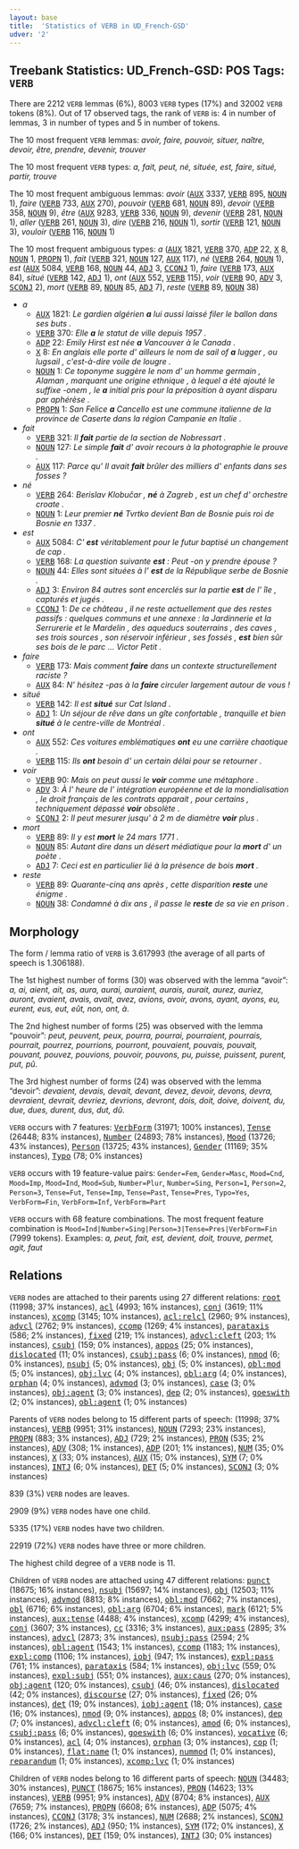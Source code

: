 ```yaml
---
layout: base
title:  'Statistics of VERB in UD_French-GSD'
udver: '2'
---
```


## Treebank Statistics: UD_French-GSD: POS Tags: `VERB`

There are 2212 `VERB` lemmas (6%), 8003 `VERB` types (17%) and 32002 `VERB` tokens (8%).
Out of 17 observed tags, the rank of `VERB` is: 4 in number of lemmas, 3 in number of types and 5 in number of tokens.

The 10 most frequent `VERB` lemmas: <em>avoir, faire, pouvoir, situer, naître, devoir, être, prendre, devenir, trouver</em>

The 10 most frequent `VERB` types:  <em>a, fait, peut, né, située, est, faire, situé, partir, trouve</em>

The 10 most frequent ambiguous lemmas: <em>avoir</em> (<tt><a href="fr_gsd-pos-AUX.html">AUX</a></tt> 3337, <tt><a href="fr_gsd-pos-VERB.html">VERB</a></tt> 895, <tt><a href="fr_gsd-pos-NOUN.html">NOUN</a></tt> 1), <em>faire</em> (<tt><a href="fr_gsd-pos-VERB.html">VERB</a></tt> 733, <tt><a href="fr_gsd-pos-AUX.html">AUX</a></tt> 270), <em>pouvoir</em> (<tt><a href="fr_gsd-pos-VERB.html">VERB</a></tt> 681, <tt><a href="fr_gsd-pos-NOUN.html">NOUN</a></tt> 89), <em>devoir</em> (<tt><a href="fr_gsd-pos-VERB.html">VERB</a></tt> 358, <tt><a href="fr_gsd-pos-NOUN.html">NOUN</a></tt> 9), <em>être</em> (<tt><a href="fr_gsd-pos-AUX.html">AUX</a></tt> 9283, <tt><a href="fr_gsd-pos-VERB.html">VERB</a></tt> 336, <tt><a href="fr_gsd-pos-NOUN.html">NOUN</a></tt> 9), <em>devenir</em> (<tt><a href="fr_gsd-pos-VERB.html">VERB</a></tt> 281, <tt><a href="fr_gsd-pos-NOUN.html">NOUN</a></tt> 1), <em>aller</em> (<tt><a href="fr_gsd-pos-VERB.html">VERB</a></tt> 261, <tt><a href="fr_gsd-pos-NOUN.html">NOUN</a></tt> 3), <em>dire</em> (<tt><a href="fr_gsd-pos-VERB.html">VERB</a></tt> 216, <tt><a href="fr_gsd-pos-NOUN.html">NOUN</a></tt> 1), <em>sortir</em> (<tt><a href="fr_gsd-pos-VERB.html">VERB</a></tt> 121, <tt><a href="fr_gsd-pos-NOUN.html">NOUN</a></tt> 3), <em>vouloir</em> (<tt><a href="fr_gsd-pos-VERB.html">VERB</a></tt> 116, <tt><a href="fr_gsd-pos-NOUN.html">NOUN</a></tt> 1)

The 10 most frequent ambiguous types:  <em>a</em> (<tt><a href="fr_gsd-pos-AUX.html">AUX</a></tt> 1821, <tt><a href="fr_gsd-pos-VERB.html">VERB</a></tt> 370, <tt><a href="fr_gsd-pos-ADP.html">ADP</a></tt> 22, <tt><a href="fr_gsd-pos-X.html">X</a></tt> 8, <tt><a href="fr_gsd-pos-NOUN.html">NOUN</a></tt> 1, <tt><a href="fr_gsd-pos-PROPN.html">PROPN</a></tt> 1), <em>fait</em> (<tt><a href="fr_gsd-pos-VERB.html">VERB</a></tt> 321, <tt><a href="fr_gsd-pos-NOUN.html">NOUN</a></tt> 127, <tt><a href="fr_gsd-pos-AUX.html">AUX</a></tt> 117), <em>né</em> (<tt><a href="fr_gsd-pos-VERB.html">VERB</a></tt> 264, <tt><a href="fr_gsd-pos-NOUN.html">NOUN</a></tt> 1), <em>est</em> (<tt><a href="fr_gsd-pos-AUX.html">AUX</a></tt> 5084, <tt><a href="fr_gsd-pos-VERB.html">VERB</a></tt> 168, <tt><a href="fr_gsd-pos-NOUN.html">NOUN</a></tt> 44, <tt><a href="fr_gsd-pos-ADJ.html">ADJ</a></tt> 3, <tt><a href="fr_gsd-pos-CCONJ.html">CCONJ</a></tt> 1), <em>faire</em> (<tt><a href="fr_gsd-pos-VERB.html">VERB</a></tt> 173, <tt><a href="fr_gsd-pos-AUX.html">AUX</a></tt> 84), <em>situé</em> (<tt><a href="fr_gsd-pos-VERB.html">VERB</a></tt> 142, <tt><a href="fr_gsd-pos-ADJ.html">ADJ</a></tt> 1), <em>ont</em> (<tt><a href="fr_gsd-pos-AUX.html">AUX</a></tt> 552, <tt><a href="fr_gsd-pos-VERB.html">VERB</a></tt> 115), <em>voir</em> (<tt><a href="fr_gsd-pos-VERB.html">VERB</a></tt> 90, <tt><a href="fr_gsd-pos-ADV.html">ADV</a></tt> 3, <tt><a href="fr_gsd-pos-SCONJ.html">SCONJ</a></tt> 2), <em>mort</em> (<tt><a href="fr_gsd-pos-VERB.html">VERB</a></tt> 89, <tt><a href="fr_gsd-pos-NOUN.html">NOUN</a></tt> 85, <tt><a href="fr_gsd-pos-ADJ.html">ADJ</a></tt> 7), <em>reste</em> (<tt><a href="fr_gsd-pos-VERB.html">VERB</a></tt> 89, <tt><a href="fr_gsd-pos-NOUN.html">NOUN</a></tt> 38)


* <em>a</em>
  * <tt><a href="fr_gsd-pos-AUX.html">AUX</a></tt> 1821: <em>Le gardien algérien <b>a</b> lui aussi laissé filer le ballon dans ses buts .</em>
  * <tt><a href="fr_gsd-pos-VERB.html">VERB</a></tt> 370: <em>Elle <b>a</b> le statut de ville depuis 1957 .</em>
  * <tt><a href="fr_gsd-pos-ADP.html">ADP</a></tt> 22: <em>Emily Hirst est née <b>a</b> Vancouver à le Canada .</em>
  * <tt><a href="fr_gsd-pos-X.html">X</a></tt> 8: <em>En anglais elle porte d' ailleurs le nom de sail of <b>a</b> lugger , ou lugsail , c'est-à-dire voile de lougre .</em>
  * <tt><a href="fr_gsd-pos-NOUN.html">NOUN</a></tt> 1: <em>Ce toponyme suggère le nom d' un homme germain , Alaman , marquant une origine ethnique , à lequel a été ajouté le suffixe -onem , le <b>a</b> initial pris pour la préposition à ayant disparu par aphérèse .</em>
  * <tt><a href="fr_gsd-pos-PROPN.html">PROPN</a></tt> 1: <em>San Felice <b>a</b> Cancello est une commune italienne de la province de Caserte dans la région Campanie en Italie .</em>
* <em>fait</em>
  * <tt><a href="fr_gsd-pos-VERB.html">VERB</a></tt> 321: <em>Il <b>fait</b> partie de la section de Nobressart .</em>
  * <tt><a href="fr_gsd-pos-NOUN.html">NOUN</a></tt> 127: <em>Le simple <b>fait</b> d' avoir recours à la photographie le prouve .</em>
  * <tt><a href="fr_gsd-pos-AUX.html">AUX</a></tt> 117: <em>Parce qu' Il avait <b>fait</b> brûler des milliers d' enfants dans ses fosses ?</em>
* <em>né</em>
  * <tt><a href="fr_gsd-pos-VERB.html">VERB</a></tt> 264: <em>Berislav Klobučar , <b>né</b> à Zagreb , est un chef d' orchestre croate .</em>
  * <tt><a href="fr_gsd-pos-NOUN.html">NOUN</a></tt> 1: <em>Leur premier <b>né</b> Tvrtko devient Ban de Bosnie puis roi de Bosnie en 1337 .</em>
* <em>est</em>
  * <tt><a href="fr_gsd-pos-AUX.html">AUX</a></tt> 5084: <em>C' <b>est</b> véritablement pour le futur baptisé un changement de cap .</em>
  * <tt><a href="fr_gsd-pos-VERB.html">VERB</a></tt> 168: <em>La question suivante <b>est</b> : Peut -on y prendre épouse ?</em>
  * <tt><a href="fr_gsd-pos-NOUN.html">NOUN</a></tt> 44: <em>Elles sont situées à l' <b>est</b> de la République serbe de Bosnie .</em>
  * <tt><a href="fr_gsd-pos-ADJ.html">ADJ</a></tt> 3: <em>Environ 84 autres sont encerclés sur la partie <b>est</b> de l' île , capturés et jugés .</em>
  * <tt><a href="fr_gsd-pos-CCONJ.html">CCONJ</a></tt> 1: <em>De ce château , il ne reste actuellement que des restes passifs : quelques communs et une annexe : la Jardinnerie et la Serrurerie et le Mardelin , des aqueducs souterrains , des caves , ses trois sources , son réservoir inférieur , ses fossés , <b>est</b> bien sûr ses bois de le parc ... Victor Petit .</em>
* <em>faire</em>
  * <tt><a href="fr_gsd-pos-VERB.html">VERB</a></tt> 173: <em>Mais comment <b>faire</b> dans un contexte structurellement raciste ?</em>
  * <tt><a href="fr_gsd-pos-AUX.html">AUX</a></tt> 84: <em>N' hésitez -pas à la <b>faire</b> circuler largement autour de vous !</em>
* <em>situé</em>
  * <tt><a href="fr_gsd-pos-VERB.html">VERB</a></tt> 142: <em>Il est <b>situé</b> sur Cat Island .</em>
  * <tt><a href="fr_gsd-pos-ADJ.html">ADJ</a></tt> 1: <em>Un séjour de rêve dans un gîte confortable , tranquille et bien <b>situé</b> à le centre-ville de Montréal .</em>
* <em>ont</em>
  * <tt><a href="fr_gsd-pos-AUX.html">AUX</a></tt> 552: <em>Ces voitures emblématiques <b>ont</b> eu une carrière chaotique .</em>
  * <tt><a href="fr_gsd-pos-VERB.html">VERB</a></tt> 115: <em>Ils <b>ont</b> besoin d' un certain délai pour se retourner .</em>
* <em>voir</em>
  * <tt><a href="fr_gsd-pos-VERB.html">VERB</a></tt> 90: <em>Mais on peut aussi le <b>voir</b> comme une métaphore .</em>
  * <tt><a href="fr_gsd-pos-ADV.html">ADV</a></tt> 3: <em>À l' heure de l' intégration européenne et de la mondialisation , le droit français de les contrats apparait , pour certains , techniquement dépassé <b>voir</b> obsolète .</em>
  * <tt><a href="fr_gsd-pos-SCONJ.html">SCONJ</a></tt> 2: <em>Il peut mesurer jusqu' à 2 m de diamètre <b>voir</b> plus .</em>
* <em>mort</em>
  * <tt><a href="fr_gsd-pos-VERB.html">VERB</a></tt> 89: <em>Il y est <b>mort</b> le 24 mars 1771 .</em>
  * <tt><a href="fr_gsd-pos-NOUN.html">NOUN</a></tt> 85: <em>Autant dire dans un désert médiatique pour la <b>mort</b> d' un poète .</em>
  * <tt><a href="fr_gsd-pos-ADJ.html">ADJ</a></tt> 7: <em>Ceci est en particulier lié à la présence de bois <b>mort</b> .</em>
* <em>reste</em>
  * <tt><a href="fr_gsd-pos-VERB.html">VERB</a></tt> 89: <em>Quarante-cinq ans après , cette disparition <b>reste</b> une énigme .</em>
  * <tt><a href="fr_gsd-pos-NOUN.html">NOUN</a></tt> 38: <em>Condamné à dix ans , il passe le <b>reste</b> de sa vie en prison .</em>

## Morphology

The form / lemma ratio of `VERB` is 3.617993 (the average of all parts of speech is 1.306188).

The 1st highest number of forms (30) was observed with the lemma “avoir”: <em>a, ai, aient, ait, as, aura, aurai, auraient, aurais, aurait, aurez, auriez, auront, avaient, avais, avait, avez, avions, avoir, avons, ayant, ayons, eu, eurent, eus, eut, eût, non, ont, à</em>.

The 2nd highest number of forms (25) was observed with the lemma “pouvoir”: <em>peut, peuvent, peux, pourra, pourrai, pourraient, pourrais, pourrait, pourrez, pourrions, pourront, pouvaient, pouvais, pouvait, pouvant, pouvez, pouvions, pouvoir, pouvons, pu, puisse, puissent, purent, put, pû</em>.

The 3rd highest number of forms (24) was observed with the lemma “devoir”: <em>devaient, devais, devait, devant, devez, devoir, devons, devra, devraient, devrait, devriez, devrions, devront, dois, doit, doive, doivent, du, due, dues, durent, dus, dut, dû</em>.

`VERB` occurs with 7 features: <tt><a href="fr_gsd-feat-VerbForm.html">VerbForm</a></tt> (31971; 100% instances), <tt><a href="fr_gsd-feat-Tense.html">Tense</a></tt> (26448; 83% instances), <tt><a href="fr_gsd-feat-Number.html">Number</a></tt> (24893; 78% instances), <tt><a href="fr_gsd-feat-Mood.html">Mood</a></tt> (13726; 43% instances), <tt><a href="fr_gsd-feat-Person.html">Person</a></tt> (13725; 43% instances), <tt><a href="fr_gsd-feat-Gender.html">Gender</a></tt> (11169; 35% instances), <tt><a href="fr_gsd-feat-Typo.html">Typo</a></tt> (78; 0% instances)

`VERB` occurs with 19 feature-value pairs: `Gender=Fem`, `Gender=Masc`, `Mood=Cnd`, `Mood=Imp`, `Mood=Ind`, `Mood=Sub`, `Number=Plur`, `Number=Sing`, `Person=1`, `Person=2`, `Person=3`, `Tense=Fut`, `Tense=Imp`, `Tense=Past`, `Tense=Pres`, `Typo=Yes`, `VerbForm=Fin`, `VerbForm=Inf`, `VerbForm=Part`

`VERB` occurs with 68 feature combinations.
The most frequent feature combination is `Mood=Ind|Number=Sing|Person=3|Tense=Pres|VerbForm=Fin` (7999 tokens).
Examples: <em>a, peut, fait, est, devient, doit, trouve, permet, agit, faut</em>


## Relations

`VERB` nodes are attached to their parents using 27 different relations: <tt><a href="fr_gsd-dep-root.html">root</a></tt> (11998; 37% instances), <tt><a href="fr_gsd-dep-acl.html">acl</a></tt> (4993; 16% instances), <tt><a href="fr_gsd-dep-conj.html">conj</a></tt> (3619; 11% instances), <tt><a href="fr_gsd-dep-xcomp.html">xcomp</a></tt> (3145; 10% instances), <tt><a href="fr_gsd-dep-acl-relcl.html">acl:relcl</a></tt> (2960; 9% instances), <tt><a href="fr_gsd-dep-advcl.html">advcl</a></tt> (2762; 9% instances), <tt><a href="fr_gsd-dep-ccomp.html">ccomp</a></tt> (1269; 4% instances), <tt><a href="fr_gsd-dep-parataxis.html">parataxis</a></tt> (586; 2% instances), <tt><a href="fr_gsd-dep-fixed.html">fixed</a></tt> (219; 1% instances), <tt><a href="fr_gsd-dep-advcl-cleft.html">advcl:cleft</a></tt> (203; 1% instances), <tt><a href="fr_gsd-dep-csubj.html">csubj</a></tt> (159; 0% instances), <tt><a href="fr_gsd-dep-appos.html">appos</a></tt> (25; 0% instances), <tt><a href="fr_gsd-dep-dislocated.html">dislocated</a></tt> (11; 0% instances), <tt><a href="fr_gsd-dep-csubj-pass.html">csubj:pass</a></tt> (6; 0% instances), <tt><a href="fr_gsd-dep-nmod.html">nmod</a></tt> (6; 0% instances), <tt><a href="fr_gsd-dep-nsubj.html">nsubj</a></tt> (5; 0% instances), <tt><a href="fr_gsd-dep-obj.html">obj</a></tt> (5; 0% instances), <tt><a href="fr_gsd-dep-obl-mod.html">obl:mod</a></tt> (5; 0% instances), <tt><a href="fr_gsd-dep-obj-lvc.html">obj:lvc</a></tt> (4; 0% instances), <tt><a href="fr_gsd-dep-obl-arg.html">obl:arg</a></tt> (4; 0% instances), <tt><a href="fr_gsd-dep-orphan.html">orphan</a></tt> (4; 0% instances), <tt><a href="fr_gsd-dep-advmod.html">advmod</a></tt> (3; 0% instances), <tt><a href="fr_gsd-dep-case.html">case</a></tt> (3; 0% instances), <tt><a href="fr_gsd-dep-obj-agent.html">obj:agent</a></tt> (3; 0% instances), <tt><a href="fr_gsd-dep-dep.html">dep</a></tt> (2; 0% instances), <tt><a href="fr_gsd-dep-goeswith.html">goeswith</a></tt> (2; 0% instances), <tt><a href="fr_gsd-dep-obl-agent.html">obl:agent</a></tt> (1; 0% instances)

Parents of `VERB` nodes belong to 15 different parts of speech:  (11998; 37% instances), <tt><a href="fr_gsd-pos-VERB.html">VERB</a></tt> (9951; 31% instances), <tt><a href="fr_gsd-pos-NOUN.html">NOUN</a></tt> (7293; 23% instances), <tt><a href="fr_gsd-pos-PROPN.html">PROPN</a></tt> (883; 3% instances), <tt><a href="fr_gsd-pos-ADJ.html">ADJ</a></tt> (729; 2% instances), <tt><a href="fr_gsd-pos-PRON.html">PRON</a></tt> (535; 2% instances), <tt><a href="fr_gsd-pos-ADV.html">ADV</a></tt> (308; 1% instances), <tt><a href="fr_gsd-pos-ADP.html">ADP</a></tt> (201; 1% instances), <tt><a href="fr_gsd-pos-NUM.html">NUM</a></tt> (35; 0% instances), <tt><a href="fr_gsd-pos-X.html">X</a></tt> (33; 0% instances), <tt><a href="fr_gsd-pos-AUX.html">AUX</a></tt> (15; 0% instances), <tt><a href="fr_gsd-pos-SYM.html">SYM</a></tt> (7; 0% instances), <tt><a href="fr_gsd-pos-INTJ.html">INTJ</a></tt> (6; 0% instances), <tt><a href="fr_gsd-pos-DET.html">DET</a></tt> (5; 0% instances), <tt><a href="fr_gsd-pos-SCONJ.html">SCONJ</a></tt> (3; 0% instances)

839 (3%) `VERB` nodes are leaves.

2909 (9%) `VERB` nodes have one child.

5335 (17%) `VERB` nodes have two children.

22919 (72%) `VERB` nodes have three or more children.

The highest child degree of a `VERB` node is 11.

Children of `VERB` nodes are attached using 47 different relations: <tt><a href="fr_gsd-dep-punct.html">punct</a></tt> (18675; 16% instances), <tt><a href="fr_gsd-dep-nsubj.html">nsubj</a></tt> (15697; 14% instances), <tt><a href="fr_gsd-dep-obj.html">obj</a></tt> (12503; 11% instances), <tt><a href="fr_gsd-dep-advmod.html">advmod</a></tt> (8813; 8% instances), <tt><a href="fr_gsd-dep-obl-mod.html">obl:mod</a></tt> (7662; 7% instances), <tt><a href="fr_gsd-dep-obl.html">obl</a></tt> (6716; 6% instances), <tt><a href="fr_gsd-dep-obl-arg.html">obl:arg</a></tt> (6704; 6% instances), <tt><a href="fr_gsd-dep-mark.html">mark</a></tt> (6121; 5% instances), <tt><a href="fr_gsd-dep-aux-tense.html">aux:tense</a></tt> (4488; 4% instances), <tt><a href="fr_gsd-dep-xcomp.html">xcomp</a></tt> (4299; 4% instances), <tt><a href="fr_gsd-dep-conj.html">conj</a></tt> (3607; 3% instances), <tt><a href="fr_gsd-dep-cc.html">cc</a></tt> (3316; 3% instances), <tt><a href="fr_gsd-dep-aux-pass.html">aux:pass</a></tt> (2895; 3% instances), <tt><a href="fr_gsd-dep-advcl.html">advcl</a></tt> (2873; 3% instances), <tt><a href="fr_gsd-dep-nsubj-pass.html">nsubj:pass</a></tt> (2594; 2% instances), <tt><a href="fr_gsd-dep-obl-agent.html">obl:agent</a></tt> (1543; 1% instances), <tt><a href="fr_gsd-dep-ccomp.html">ccomp</a></tt> (1183; 1% instances), <tt><a href="fr_gsd-dep-expl-comp.html">expl:comp</a></tt> (1106; 1% instances), <tt><a href="fr_gsd-dep-iobj.html">iobj</a></tt> (947; 1% instances), <tt><a href="fr_gsd-dep-expl-pass.html">expl:pass</a></tt> (761; 1% instances), <tt><a href="fr_gsd-dep-parataxis.html">parataxis</a></tt> (584; 1% instances), <tt><a href="fr_gsd-dep-obj-lvc.html">obj:lvc</a></tt> (559; 0% instances), <tt><a href="fr_gsd-dep-expl-subj.html">expl:subj</a></tt> (551; 0% instances), <tt><a href="fr_gsd-dep-aux-caus.html">aux:caus</a></tt> (270; 0% instances), <tt><a href="fr_gsd-dep-obj-agent.html">obj:agent</a></tt> (120; 0% instances), <tt><a href="fr_gsd-dep-csubj.html">csubj</a></tt> (46; 0% instances), <tt><a href="fr_gsd-dep-dislocated.html">dislocated</a></tt> (42; 0% instances), <tt><a href="fr_gsd-dep-discourse.html">discourse</a></tt> (27; 0% instances), <tt><a href="fr_gsd-dep-fixed.html">fixed</a></tt> (26; 0% instances), <tt><a href="fr_gsd-dep-det.html">det</a></tt> (19; 0% instances), <tt><a href="fr_gsd-dep-iobj-agent.html">iobj:agent</a></tt> (18; 0% instances), <tt><a href="fr_gsd-dep-case.html">case</a></tt> (16; 0% instances), <tt><a href="fr_gsd-dep-nmod.html">nmod</a></tt> (9; 0% instances), <tt><a href="fr_gsd-dep-appos.html">appos</a></tt> (8; 0% instances), <tt><a href="fr_gsd-dep-dep.html">dep</a></tt> (7; 0% instances), <tt><a href="fr_gsd-dep-advcl-cleft.html">advcl:cleft</a></tt> (6; 0% instances), <tt><a href="fr_gsd-dep-amod.html">amod</a></tt> (6; 0% instances), <tt><a href="fr_gsd-dep-csubj-pass.html">csubj:pass</a></tt> (6; 0% instances), <tt><a href="fr_gsd-dep-goeswith.html">goeswith</a></tt> (6; 0% instances), <tt><a href="fr_gsd-dep-vocative.html">vocative</a></tt> (6; 0% instances), <tt><a href="fr_gsd-dep-acl.html">acl</a></tt> (4; 0% instances), <tt><a href="fr_gsd-dep-orphan.html">orphan</a></tt> (3; 0% instances), <tt><a href="fr_gsd-dep-cop.html">cop</a></tt> (1; 0% instances), <tt><a href="fr_gsd-dep-flat-name.html">flat:name</a></tt> (1; 0% instances), <tt><a href="fr_gsd-dep-nummod.html">nummod</a></tt> (1; 0% instances), <tt><a href="fr_gsd-dep-reparandum.html">reparandum</a></tt> (1; 0% instances), <tt><a href="fr_gsd-dep-xcomp-lvc.html">xcomp:lvc</a></tt> (1; 0% instances)

Children of `VERB` nodes belong to 16 different parts of speech: <tt><a href="fr_gsd-pos-NOUN.html">NOUN</a></tt> (34483; 30% instances), <tt><a href="fr_gsd-pos-PUNCT.html">PUNCT</a></tt> (18675; 16% instances), <tt><a href="fr_gsd-pos-PRON.html">PRON</a></tt> (14623; 13% instances), <tt><a href="fr_gsd-pos-VERB.html">VERB</a></tt> (9951; 9% instances), <tt><a href="fr_gsd-pos-ADV.html">ADV</a></tt> (8704; 8% instances), <tt><a href="fr_gsd-pos-AUX.html">AUX</a></tt> (7659; 7% instances), <tt><a href="fr_gsd-pos-PROPN.html">PROPN</a></tt> (6608; 6% instances), <tt><a href="fr_gsd-pos-ADP.html">ADP</a></tt> (5075; 4% instances), <tt><a href="fr_gsd-pos-CCONJ.html">CCONJ</a></tt> (3178; 3% instances), <tt><a href="fr_gsd-pos-NUM.html">NUM</a></tt> (2688; 2% instances), <tt><a href="fr_gsd-pos-SCONJ.html">SCONJ</a></tt> (1726; 2% instances), <tt><a href="fr_gsd-pos-ADJ.html">ADJ</a></tt> (950; 1% instances), <tt><a href="fr_gsd-pos-SYM.html">SYM</a></tt> (172; 0% instances), <tt><a href="fr_gsd-pos-X.html">X</a></tt> (166; 0% instances), <tt><a href="fr_gsd-pos-DET.html">DET</a></tt> (159; 0% instances), <tt><a href="fr_gsd-pos-INTJ.html">INTJ</a></tt> (30; 0% instances)

